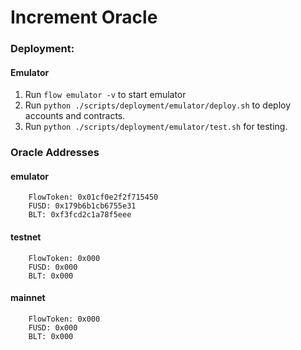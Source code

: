 # Increment Oracle


### Deployment:
#### Emulator
1. Run `flow emulator -v` to start emulator
2. Run `python ./scripts/deployment/emulator/deploy.sh` to deploy accounts and contracts.
3. Run `python ./scripts/deployment/emulator/test.sh` for testing.

### Oracle Addresses
#### emulator
```
    FlowToken: 0x01cf0e2f2f715450
    FUSD: 0x179b6b1cb6755e31
    BLT: 0xf3fcd2c1a78f5eee
```
#### testnet
```
    FlowToken: 0x000
    FUSD: 0x000
    BLT: 0x000
```
#### mainnet
```
    FlowToken: 0x000
    FUSD: 0x000
    BLT: 0x000
```
